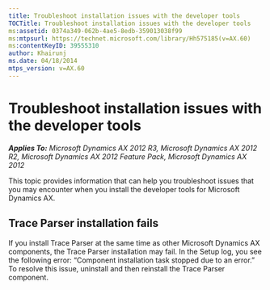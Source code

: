 ```yaml
---
title: Troubleshoot installation issues with the developer tools
TOCTitle: Troubleshoot installation issues with the developer tools
ms:assetid: 0374a349-062b-4ae5-8edb-359013038f99
ms:mtpsurl: https://technet.microsoft.com/library/Hh575185(v=AX.60)
ms:contentKeyID: 39555310
author: Khairunj
ms.date: 04/18/2014
mtps_version: v=AX.60
---
```


# Troubleshoot installation issues with the developer tools 


_**Applies To:** Microsoft Dynamics AX 2012 R3, Microsoft Dynamics AX 2012 R2, Microsoft Dynamics AX 2012 Feature Pack, Microsoft Dynamics AX 2012_

This topic provides information that can help you troubleshoot issues that you may encounter when you install the developer tools for Microsoft Dynamics AX.

## Trace Parser installation fails

If you install Trace Parser at the same time as other Microsoft Dynamics AX components, the Trace Parser installation may fail. In the Setup log, you see the following error: “Component installation task stopped due to an error.” To resolve this issue, uninstall and then reinstall the Trace Parser component.

  


